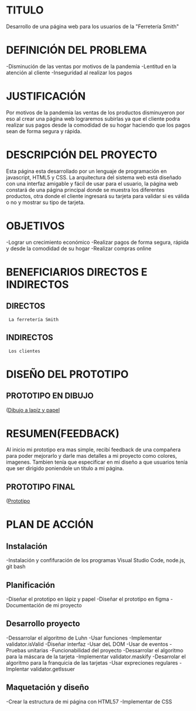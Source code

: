 # TITULO
Desarrollo de una página web para los usuarios de la "Ferretería Smith"

# DEFINICIÓN DEL PROBLEMA
-Disminución de las ventas por motivos de la pandemia
-Lentitud en la atención al cliente
-Inseguridad al realizar los pagos

# JUSTIFICACIÓN
Por motivos de la pandemia las ventas de los productos disminuyeron por eso al crear una página web lograremos subirlas ya que el cliente podra realizar sus pagos desde la comodidad de su hogar haciendo que los pagos sean de forma segura y rápida.

# DESCRIPCIÓN DEL PROYECTO
Esta página esta desarrollado por un lenguaje de programación en javascript, HTML5 y CSS. La arquitectura del sistema web está diseñado con una interfaz amigable y fácil de usar  para el usuario, la página web constará de una página principal donde se muestra los diferentes productos, otra donde el cliente ingresará su tarjeta para validar si es válida o no y mostrar su tipo de tarjeta.

# OBJETIVOS
-Lograr un crecimiento económico
-Realizar pagos de forma segura, rápida y desde la comodidad de su hogar
-Realizar compras online 

# BENEFICIARIOS DIRECTOS E INDIRECTOS
  ## DIRECTOS
     La ferretería Smith

  ## INDIRECTOS
     Los clientes

# DISEÑO DEL PROTOTIPO
  ## PROTOTIPO EN DIBUJO
  ([Dibujo a lapíz y papel](https://drive.google.com/drive/folders/1cFwLdZ9CpQwSU3dnZLgQ1y9rO6OCe2mI?usp=sharing)

  # RESUMEN(FEEDBACK)
  Al inicio mi prototipo era mas simple, recibí feedback de una compañera para poder mejorarlo y darle mas detalles a mi proyecto como colores, imagenes. Tambien tenía que especificar en mi diseño a que usuarios tenía que ser dirigido poniendole un titulo a mi página.

  ## PROTOTIPO FINAL
  ([Prototipo](https://www.figma.com/file/FKQ58VEqJ90JipE3iHt8Uv/Untitled?node-id=0%3A1)

# PLAN DE ACCIÓN
  ## Instalación
   -Instalación y confifuración de los programas Visual Studio Code, node.js, git bash
  ## Planificación 
   -Diseñar el prototipo en lápiz y papel
   -Diseñar el prototipo en figma
   -Documentación de mi proyecto
  ## Desarrollo proyecto
   -Dessarrolar el algoritmo de Luhn
   -Usar funciones 
   -Implementar validator.isValid
   -Diseñar interfaz 
   -Usar deL DOM
   -Usar de eventos
   -Pruebas unitarias
   -Funcionabilidad del proyecto
   -Dessarrolar el algoritmo para la máscara de la tarjeta
   -Implementar validator.maskify
   -Desarrolar el algoritmo para la franquicia de las tarjetas
   -Usar expreciones regulares
   -Implentar validator.getIssuer

  ## Maquetación y diseño
   -Crear la estructura de mi página con HTML57
   -Implementar de CSS 


